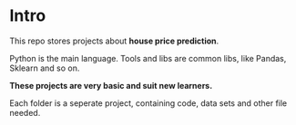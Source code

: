 # Intro

This repo stores projects about **house price prediction**. 

Python is the main language. Tools and libs are common libs, like Pandas, Sklearn and so on.

**These projects are very basic and suit new learners.**

Each folder is a seperate project, containing code, data sets and other file needed.
